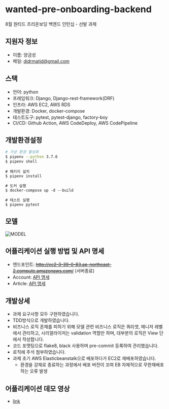 # wanted-pre-onboarding-backend
8월 원티드 프리온보딩 백엔드 인턴십 - 선발 과제

## 지원자 정보
 - 이름: 양금성
 - 메일: didrmatjd@gmail.com

## 스택
 - 언어: python
 - 프레임워크: Django, Django-rest-framework(DRF)
 - 인프라: AWS EC2, AWS RDS
 - 개발환경: Docker, docker-compose
 - 테스트도구: pytest, pytest-django, factory-boy
 - CI/CD: Github Action, AWS CodeDeploy, AWS CodePipeline

## 개발환경설정


```bash
# 가상 환경 활성화
$ pipenv --python 3.7.6
$ pipenv shell
```
```
# 패키지 설치
$ pipenv install
```
```
# 도커 실행
$ docker-compose up -d --build
```
```
# 테스트 실행
$ pipenv pytest
```

## 모델
![MODEL](https://github.com/Sahayana/django-celery-prac/assets/91467403/01e66c50-18fa-4057-ae59-f17f18574b46)


## 어플리케이션 실행 방법 및 API 명세

  - 엔드포인트: ~~http://ec2-3-39-0-83.ap-northeast-2.compute.amazonaws.com/~~ (서버종료)
  - Account: [API 명세](https://documenter.getpostman.com/view/21367981/2s9Xy3trWd)
  - Article: [API 명세](https://documenter.getpostman.com/view/21367981/2s9Xy3trWj)

## 개발상세
 - 과제 요구사항 모두 구현하였습니다.
 - TDD방식으로 개발하였습니다.
 - 비즈니스 로직 혼재를 피하기 위해 모델 관련 비즈니스 로직은 쿼리셋, 매니저 레벨에서 관리하고, 시리얼라이저는 validation 역할만 하며, 대부분의 로직은 View 단에서 작성합니다.
 - 코드 포맷팅으로 flake8, black 사용하며 pre-commit 등록하여 관리했습니다.
 - 로직에 주석 첨부하였습니다.
 - 과제 초기 AWS Elasticbeanstalk으로 배포하다가 EC2로 재배포하였습니다.
   - 환경을 강제로 종료하는 과정에서 배포 버전이 꼬여 EB 자체적으로 무한재배포하는 오류 발생

## 어플리케이션 데모 영상
  - [link](https://drive.google.com/file/d/1szvxFo5Yugr_3dNWpoDVJrpqK1OAwvMc/view?usp=sharing)
